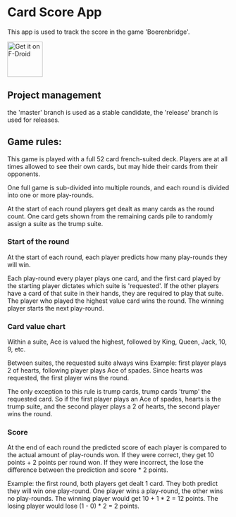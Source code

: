 # Card Score App

This app is used to track the score in the game 'Boerenbridge'.

[<img src="https://fdroid.gitlab.io/artwork/badge/get-it-on.png"
     alt="Get it on F-Droid"
     height="80">](https://f-droid.org/packages/io.github.thachillera.cardsscorekeeper/)

## Project management
the 'master' branch is used as a stable candidate, the 'release' branch is used for releases.

## Game rules:
This game is played with a full 52 card french-suited deck.
Players are at all times allowed to see their own cards, but may hide their cards from their opponents.

One full game is sub-divided into multiple rounds, and each round is divided into one or more play-rounds.

At the start of each round players get dealt as many cards as the round count. One card gets shown from the remaining cards pile to randomly assign a suite as the trump suite.

### Start of the round

At the start of each round, each player predicts how many play-rounds they will win.

Each play-round every player plays one card, and the first card played by the starting player dictates which suite is 'requested'. If the other players have a card of that suite in their hands, they are required to play that suite. The player who played the highest value card wins the round. The winning player starts the next play-round.

### Card value chart
Within a suite, Ace is valued the highest, followed by King, Queen, Jack, 10, 9, etc.

Between suites, the requested suite always wins 
Example: first player plays 2 of hearts, following player plays Ace of spades. Since hearts was requested, the first player wins the round.
    
The only exception to this rule is trump cards, trump cards 'trump' the requested card. So if the first player plays an Ace of spades, hearts is the trump suite, and the second player plays a 2 of hearts, the second player wins the round.

### Score
At the end of each round the predicted score of each player is compared to the actual amount of play-rounds won. 
If they were correct, they get 10 points + 2 points per round won.
If they were incorrect, the lose the difference between the prediction and score \* 2 points.

Example: the first round, both players get dealt 1 card. They both predict they will win one play-round. One player wins a play-round, the other wins no play-rounds. The winning player would get 10 + 1 \* 2 = 12 points. The losing player would lose (1 - 0) \* 2 = 2 points.
